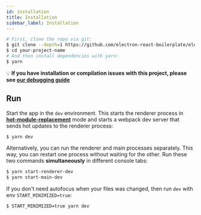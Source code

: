 ```yaml
---
id: installation
title: Installation
sidebar_label: Installation
---
```


```bash
# First, clone the repo via git:
$ git clone --depth=1 https://github.com/electron-react-boilerplate/electron-react-boilerplate.git your-project-name
$ cd your-project-name
# And then install dependencies with yarn:
$ yarn
```

💡 **If you have installation or compilation issues with this project, please see [our debugging guide](https://github.com/electron-react-boilerplate/electron-react-boilerplate/issues/400)**

## Run

Start the app in the `dev` environment. This starts the renderer process in [**hot-module-replacement**](https://webpack.js.org/guides/hmr-react/) mode and starts a webpack dev server that sends hot updates to the renderer process:

```bash
$ yarn dev
```

Alternatively, you can run the renderer and main processes separately. This way, you can restart one process without waiting for the other. Run these two commands **simultaneously** in different console tabs:

```bash
$ yarn start-renderer-dev
$ yarn start-main-dev
```

If you don't need autofocus when your files was changed, then run `dev` with env `START_MINIMIZED=true`:

```bash
$ START_MINIMIZED=true yarn dev
```
